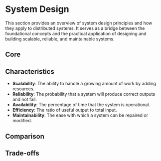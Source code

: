 # System Design

This section provides an overview of system design principles and how they apply to distributed systems. It serves as a bridge between the foundational concepts and the practical application of designing and building scalable, reliable, and maintainable systems.

## Core

## Characteristics

- **Scalability**: The ability to handle a growing amount of work by adding resources.
- **Reliability**: The probability that a system will produce correct outputs and not fail.
- **Availability**: The percentage of time that the system is operational.
- **Efficiency**: The ratio of useful output to total input.
- **Maintainability**: The ease with which a system can be repaired or modified.

## Comparison

## Trade-offs
